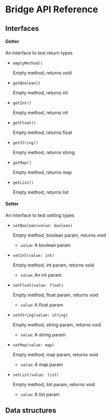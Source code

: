 # Bridge API Reference

## Interfaces

#### Getter

An interface to test return types

- `emptyMethod()`

    Empty method, returns void


- `getBoolean()`

    Empty method, returns int


- `getInt()`

    Empty method, returns int


- `getFloat()`

    Empty method, returns float


- `getString()`

    Empty method, returns string


- `getMap()`

    Empty method, returns map


- `getList()`

    Empty method, returns list


#### Setter

An interface to test setting types

- `setBoolean(value: boolean)`

    Empty method, boolean param, returns void

    - `value`: A boolean param

- `setInt(value: int)`

    Empty method, int param, returns void

    - `value`: An int param

- `setFloat(value: float)`

    Empty method, float param, returns void

    - `value`: A float param

- `setString(value: string)`

    Empty method, string param, returns void

    - `value`: A string param

- `setMap(value: map)`

    Empty method, map param, returns void

    - `value`: A map param

- `setList(value: list)`

    Empty method, list param, returns void

    - `value`: A list param

## Data structures

